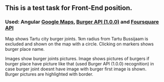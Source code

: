 ## This is a test task for Front-End position.

### Used: Angular [Google Maps](https://developers.google.com/maps/documentation/javascript), [Burger API (1.0.0)](http://careers.qminder.com/senior-frontend-assignment/lambda-recognizer.html) and [Foursquare API](https://location.foursquare.com/developer/)

Map shows Tartu city burger joints. 1km radius from Tartu Bussijaam is excluded and shown on the map with a circle. Clicking on markers shows burger place name.

Images show burger joints pictures. Image shows pictures of burgers if burger place have picture like that (used Burger API (1.0.0) recognition) in case burger joint doesnt have image with burger first image is shown. Burger pictures are highlighted with border.